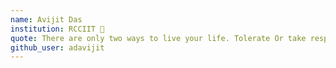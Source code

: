 ```yaml
---
name: Avijit Das
institution: RCCIIT 🚩
quote: There are only two ways to live your life. Tolerate Or take responsibility to change them.
github_user: adavijit
---
```

